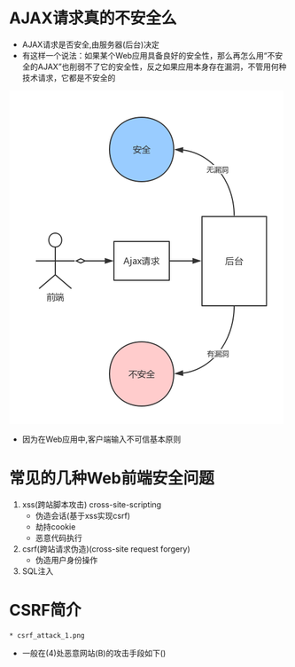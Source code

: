 # AJAX请求真的不安全么
* AJAX请求是否安全,由服务器(后台)决定
* 有这样一个说法：如果某个Web应用具备良好的安全性，那么再怎么用“不安全的AJAX”也削弱不了它的安全性，反之如果应用本身存在漏洞，不管用何种技术请求，它都是不安全的

![](https://raw.githubusercontent.com/1391020381/Web-Foundation/master/articles/HTTP%E3%80%81TCP%E3%80%81IP/img/ajax_safe_ornot.png)
*  因为在Web应用中,客户端输入不可信基本原则
# 常见的几种Web前端安全问题
1. xss(跨站脚本攻击)  cross-site-scripting
    * 伪造会话(基于xss实现csrf)
    * 劫持cookie
    * 恶意代码执行
2. csrf(跨站请求伪造)(cross-site request forgery)
    * 伪造用户身份操作
3. SQL注入

# CSRF简介
    * csrf_attack_1.png

 * 一般在(4)处恶意网站(B)的攻击手段如下()   